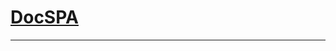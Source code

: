 <h1><a class="app-name-link" href="">DocSPA</a></h1>

<md-toc-search paths="/,quickstart,content,customization,features"></md-toc>

---

<md-toc class="collapsible" path="/" min-depth="2" max-depth="2"></md-toc>
<md-toc class="collapsible" path="quickstart" max-depth="2"></md-toc>
<md-toc class="collapsible" path="content" max-depth="2"></md-toc>
<md-toc class="collapsible" path="customization" max-depth="2"></md-toc>
<md-toc class="collapsible" path="features" max-depth="2"></md-toc>

